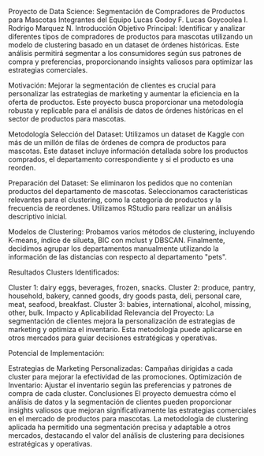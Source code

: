 Proyecto de Data Science: Segmentación de Compradores de Productos para Mascotas
Integrantes del Equipo
Lucas Godoy F.
Lucas Goycoolea I.
Rodrigo Marquez N.
Introducción
Objetivo Principal:
Identificar y analizar diferentes tipos de compradores de productos para mascotas utilizando un modelo de clustering basado en un dataset de órdenes históricas. Este análisis permitirá segmentar a los consumidores según sus patrones de compra y preferencias, proporcionando insights valiosos para optimizar las estrategias comerciales.

Motivación:
Mejorar la segmentación de clientes es crucial para personalizar las estrategias de marketing y aumentar la eficiencia en la oferta de productos. Este proyecto busca proporcionar una metodología robusta y replicable para el análisis de datos de órdenes históricas en el sector de productos para mascotas.

Metodología
Selección del Dataset:
Utilizamos un dataset de Kaggle con más de un millón de filas de órdenes de compra de productos para mascotas. Este dataset incluye información detallada sobre los productos comprados, el departamento correspondiente y si el producto es una reorden.

Preparación del Dataset:
Se eliminaron los pedidos que no contenían productos del departamento de mascotas. Seleccionamos características relevantes para el clustering, como la categoría de productos y la frecuencia de reordenes. Utilizamos RStudio para realizar un análisis descriptivo inicial.

Modelos de Clustering:
Probamos varios métodos de clustering, incluyendo K-means, índice de silueta, BIC con mclust y DBSCAN. Finalmente, decidimos agrupar los departamentos manualmente utilizando la información de las distancias con respecto al departamento "pets".

Resultados
Clusters Identificados:

Cluster 1: dairy eggs, beverages, frozen, snacks.
Cluster 2: produce, pantry, household, bakery, canned goods, dry goods pasta, deli, personal care, meat, seafood, breakfast.
Cluster 3: babies, international, alcohol, missing, other, bulk.
Impacto y Aplicabilidad
Relevancia del Proyecto:
La segmentación de clientes mejora la personalización de estrategias de marketing y optimiza el inventario. Esta metodología puede aplicarse en otros mercados para guiar decisiones estratégicas y operativas.

Potencial de Implementación:

Estrategias de Marketing Personalizadas: Campañas dirigidas a cada cluster para mejorar la efectividad de las promociones.
Optimización de Inventario: Ajustar el inventario según las preferencias y patrones de compra de cada cluster.
Conclusiones
El proyecto demuestra cómo el análisis de datos y la segmentación de clientes pueden proporcionar insights valiosos que mejoran significativamente las estrategias comerciales en el mercado de productos para mascotas. La metodología de clustering aplicada ha permitido una segmentación precisa y adaptable a otros mercados, destacando el valor del análisis de clustering para decisiones estratégicas y operativas.
